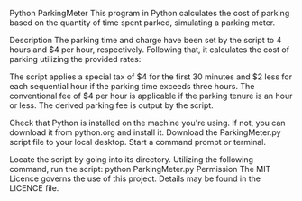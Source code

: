 
Python ParkingMeter
This program in Python calculates the cost of parking based on the quantity of time spent parked, simulating a parking meter.


Description
The parking time and charge have been set by the script to 4 hours and $4 per hour, respectively. Following that, it calculates the cost of parking utilizing the provided rates:

The script applies a special tax of $4 for the first 30 minutes and $2 less for each sequential hour if the parking time exceeds three hours.
The conventional fee of $4 per hour is applicable if the parking tenure is an hour or less.
The derived parking fee is output by the script.



Check that Python is installed on the machine you're using. If not, you can download it from python.org and install it.
Download the ParkingMeter.py script file to your local desktop.
Start a command prompt or terminal.

Locate the script by going into its directory.
Utilizing the following command, run the script:
python ParkingMeter.py
Permission
The MIT Licence governs the use of this project. Details may be found in the LICENCE file.
